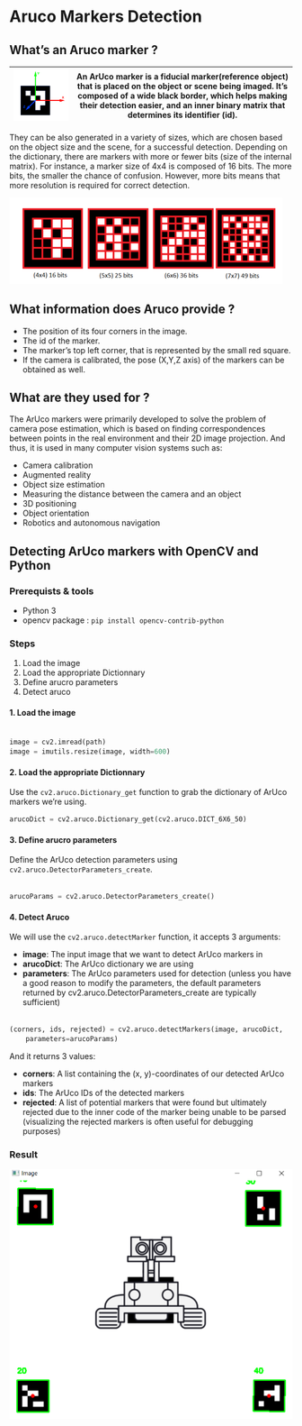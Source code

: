 # Aruco Markers Detection

## What’s an Aruco marker ?

|<img src= "https://github.com/rihemebh/aruco-markers-detection/blob/main/aruco-axis.png" width="" height=""/>|An ArUco marker is a fiducial marker(reference object) that is placed on the object or scene being imaged. It’s composed of a wide black border, which helps making their detection easier, and an inner binary matrix that determines its identifier (id).|
|---|---|




They can be also generated in a variety of sizes, which are chosen based on the object size and the scene, for a successful detection.
Depending on the dictionary, there are markers with more or fewer bits (size of the internal matrix). For instance, a marker size of 4x4 is composed of 16 bits. The more bits, the smaller the chance of confusion. However, more bits means that more resolution is required for correct detection. 

<img src= "https://github.com/rihemebh/aruco-markers-detection/blob/main/aruco-sizes.PNG" />

## What information does Aruco provide ?
- The position of its four corners in the image.
- The id of the marker.
- The marker’s top left corner, that is represented by the small red square.
- If the camera is calibrated, the pose (X,Y,Z axis) of the markers can be obtained as well.


## What are they used for ?
The ArUco markers were primarily developed to solve the problem of camera pose estimation, which is based on finding correspondences between points in the real environment and their 2D image projection. 
And thus, it is used in many computer vision systems such as:

- Camera calibration
- Augmented reality
- Object size estimation
- Measuring the distance between the camera and an object
- 3D positioning 
- Object orientation
- Robotics and autonomous navigation



## Detecting ArUco markers with OpenCV and Python 

### Prerequists & tools

- Python 3  
- opencv package : ``pip install opencv-contrib-python``

### Steps 

1. Load the image 
2. Load the appropriate Dictionnary
3. Define arucro parameters
4. Detect aruco


#### 1. Load the image 

```python

image = cv2.imread(path)
image = imutils.resize(image, width=600)

```
#### 2. Load the appropriate Dictionnary 

Use the ``cv2.aruco.Dictionary_get`` function to grab the dictionary of ArUco markers we’re using.

```python
arucoDict = cv2.aruco.Dictionary_get(cv2.aruco.DICT_6X6_50)
```

#### 3. Define arucro parameters

Define the ArUco detection parameters using ``cv2.aruco.DetectorParameters_create``.

```python

arucoParams = cv2.aruco.DetectorParameters_create()

```
#### 4. Detect Aruco 

We will use the ```cv2.aruco.detectMarker``` function, it accepts 3 arguments:

- **image**: The input image that we want to detect ArUco markers in
- **arucoDict**: The ArUco dictionary we are using
- **parameters**: The ArUco parameters used for detection (unless you have a good reason to modify the parameters, the default parameters returned by cv2.aruco.DetectorParameters_create are typically sufficient)

```python

(corners, ids, rejected) = cv2.aruco.detectMarkers(image, arucoDict,
	parameters=arucoParams)
```

And it returns 3 values: 

- **corners**: A list containing the (x, y)-coordinates of our detected ArUco markers
- **ids**: The ArUco IDs of the detected markers
- **rejected**: A list of potential markers that were found but ultimately rejected due to the inner code of the marker being unable to be parsed (visualizing the rejected markers is often useful for debugging purposes)


### Result

<img src="https://github.com/rihemebh/aruco-markers-detection/blob/main/impl/assets/detection_result.PNG" />

